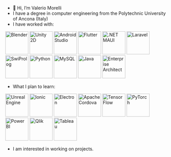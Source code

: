 - 👋 Hi, I’m Valerio Morelli
- I have a degree in computer engineering from the Polytechnic University of Ancona (Italy)
- I have worked with:

<img src="https://upload.wikimedia.org/wikipedia/commons/thumb/0/0c/Blender_logo_no_text.svg/768px-Blender_logo_no_text.svg.png" height="72rem" title="Blender"> <img src="https://user-images.githubusercontent.com/61319844/156958898-1f821b0d-21a8-444c-bc01-3cc3f49a44e8.png" height="72rem" title="Unity 2D"> <img src="https://static-00.iconduck.com/assets.00/android-studio-icon-486x512-zp9um7zl.png" height="72rem" title="Android Studio"> <img src="https://web-strapi.mrmilu.com/uploads/flutter_logo_470e9f7491.png" height="72rem" title="Flutter"> <img src="https://miro.medium.com/v2/resize:fit:400/1*r9PHaS8b0YCrOnMu9tZz9g.png" height="72rem" title=".NET MAUI"> <img src="https://static-00.iconduck.com/assets.00/laravel-icon-497x512-uwybstke.png" height="72rem" title="Laravel"> <img src="https://cdn.icon-icons.com/icons2/2107/PNG/512/file_type_prolog_icon_130230.png" height="72rem" title="SwiProlog"> <img src="https://static-00.iconduck.com/assets.00/python-icon-512x512-48og66bp.png" height="72rem" title="Python"> <img src="https://cdn-icons-png.flaticon.com/512/5968/5968313.png" height="72rem" title="MySQL"> <img src="https://cdn-icons-png.flaticon.com/512/5968/5968282.png" height="72rem" title="Java"> <img src="https://github.com/MrPio/MrPio/assets/22773005/4ff5946f-e536-4d7e-9c1c-a7c660b0cb27" height="72rem" title="Enterprise Architect">

- What I plan to learn:

<img src="https://github.com/MrPio/MrPio/assets/22773005/80a3cff3-dcca-4a5e-977b-b8d47b63ecd5" height="72rem" title="Unreal Engine"> <img src="https://www.svgrepo.com/show/353912/ionic-icon.svg" height="72rem" title="Ionic"> <img src="https://upload.wikimedia.org/wikipedia/commons/thumb/9/91/Electron_Software_Framework_Logo.svg/2048px-Electron_Software_Framework_Logo.svg.png" height="72rem" title="Electron"> <img src="https://www.geekandjob.com/uploads/wiki/5fd2279663a119d26b5924521938d9eb.png" height="72rem" title="Apache Cordova"> <img src="https://upload.wikimedia.org/wikipedia/commons/thumb/2/2d/Tensorflow_logo.svg/1915px-Tensorflow_logo.svg.png" height="72rem" title="TensorFlow"> <img src="https://upload.wikimedia.org/wikipedia/commons/thumb/1/10/PyTorch_logo_icon.svg/640px-PyTorch_logo_icon.svg.png" height="72rem" title="PyTorch"> <img src="https://static-00.iconduck.com/assets.00/power-bi-icon-1536x2048-0xah5g2o.png" height="72rem" title="Power BI"> <img src="https://github.com/MrPio/MrPio/assets/22773005/6734fd9a-453b-4c51-8809-39fb7084c8bf" height="72rem" title="Qlik"> <img src="https://github.com/MrPio/MrPio/assets/22773005/d3ad9a80-1a05-4e9d-9aed-26dda0d9e594" height="72rem" title="Tableau">

- I am interested in working on projects.
<!---
MrPio/MrPio is a ✨ special ✨ repository because its `README.md` (this file) appears on your GitHub profile.
You can click the Preview link to take a look at your changes.
--->
